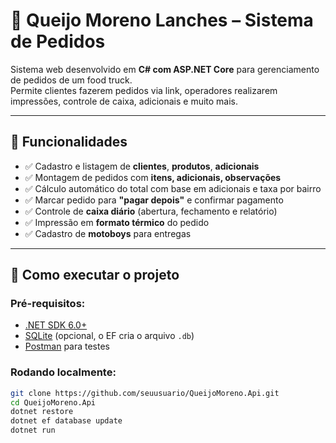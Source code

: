 # 🍔 Queijo Moreno Lanches – Sistema de Pedidos

Sistema web desenvolvido em **C# com ASP.NET Core** para gerenciamento de pedidos de um food truck.  
Permite clientes fazerem pedidos via link, operadores realizarem impressões, controle de caixa, adicionais e muito mais.

---

## 📌 Funcionalidades

- ✅ Cadastro e listagem de **clientes**, **produtos**, **adicionais**
- ✅ Montagem de pedidos com **itens, adicionais, observações**
- ✅ Cálculo automático do total com base em adicionais e taxa por bairro
- ✅ Marcar pedido para **"pagar depois"** e confirmar pagamento
- ✅ Controle de **caixa diário** (abertura, fechamento e relatório)
- ✅ Impressão em **formato térmico** do pedido
- ✅ Cadastro de **motoboys** para entregas

---

## 🚀 Como executar o projeto

### Pré-requisitos:

- [.NET SDK 6.0+](https://dotnet.microsoft.com/en-us/download)
- [SQLite](https://www.sqlite.org/download.html) (opcional, o EF cria o arquivo `.db`)
- [Postman](https://www.postman.com/) para testes

### Rodando localmente:

```bash
git clone https://github.com/seuusuario/QueijoMoreno.Api.git
cd QueijoMoreno.Api
dotnet restore
dotnet ef database update
dotnet run
